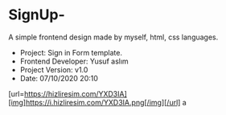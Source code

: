 # SignUp-
A simple frontend design made by myself, html, css languages.


- Project: Sign in  Form template.
- Frontend Developer: Yusuf aslım
- Project Version: v1.0
- Date: 07/10/2020 20:10

[url=https://hizliresim.com/YXD3IA][img]https://i.hizliresim.com/YXD3IA.png[/img][/url]
a
